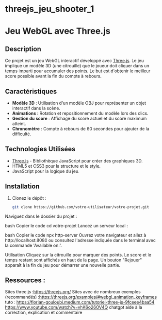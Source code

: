 # threejs_jeu_shooter_1

# Jeu WebGL avec Three.js

## Description

Ce projet est un jeu WebGL interactif développé avec [Three.js](https://threejs.org/). Le jeu implique un modèle 3D (une citrouille) que le joueur doit cliquer dans un temps imparti pour accumuler des points. Le but est d'obtenir le meilleur score possible avant la fin du compte à rebours.

## Caractéristiques

- **Modèle 3D** : Utilisation d'un modèle OBJ pour représenter un objet interactif dans la scène.
- **Animations** : Rotation et repositionnement du modèle lors des clics.
- **Gestion du score** : Affichage du score actuel et du score maximum atteint.
- **Chronomètre** : Compte à rebours de 60 secondes pour ajouter de la difficulté.

## Technologies Utilisées

- [Three.js](https://threejs.org/) - Bibliothèque JavaScript pour créer des graphiques 3D.
- HTML5 et CSS3 pour la structure et le style.
- JavaScript pour la logique du jeu.

## Installation

1. Clonez le dépôt :
   ```bash
   git clone https://github.com/votre-utilisateur/votre-projet.git
Naviguez dans le dossier du projet :

bash
Copier le code
cd votre-projet
Lancez un serveur local :

bash
Copier le code
npx http-server
Ouvrez votre navigateur et allez à http://localhost:8080 ou consultez l'adresse indiquée dans le terminal avec la commande 'Available on:'.

Utilisation
Cliquez sur la citrouille pour marquer des points.
Le score et le temps restant sont affichés en haut de la page.
Un bouton "Rejouer" apparaît à la fin du jeu pour démarrer une nouvelle partie.

## Ressources :
Sites three.js :https://threejs.org/
Sites avec de nombreux exemples (recommandés) :https://threejs.org/examples/#webgl_animation_keyframes
tuto : https://florian-gouloubi.medium.com/tutoriel-three-js-9fceee4baa54
https://www.youtube.com/watch?v=vhK6o26OV4Q
chatgpt aide à la correction, explication et commentaire
